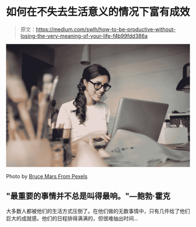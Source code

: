 # 如何在不失去生活意义的情况下富有成效

> 原文：<https://medium.com/swlh/how-to-be-productive-without-losing-the-very-meaning-of-your-life-f4b99fdd386a>

![](img/cd096ec4b2b52cd7181e45699a90418e.png)

Photo by [Bruce Mars From Pexels](https://www.pexels.com/photo/photo-of-woman-using-her-laptop-935756/)

## "最重要的事情并不总是叫得最响。"—鲍勃·霍克

大多数人都被他们的生活方式压倒了。在他们做的无数事情中，只有几件给了他们巨大的成就感。他们的日程排得满满的，但很难抽出时间…